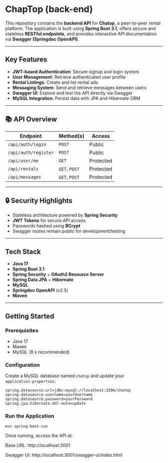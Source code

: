 # ChapTop (back-end)
This repository contains the **backend API** for **Chatop**, a peer-to-peer rental platform. The application is built using **Spring Boot 3.1**, offers secure and stateless **RESTful endpoints**, and provides interactive API documentation via **Swagger (Springdoc OpenAPI)**.

---

## Key Features

- **JWT-based Authentication**: Secure signup and login system
- **User Management**: Retrieve authenticated user profile
- **Rental Listings**: Create and list rental ads
- **Messaging System**: Send and retrieve messages between users
- **Swagger UI**: Explore and test the API directly via Swagger
- **MySQL Integration**: Persist data with JPA and Hibernate ORM

---

## 📚 API Overview

| Endpoint | Method(s) | Access |
|----------|-----------|--------|
| `/api/auth/login` | `POST` | Public |
| `/api/auth/register` | `POST` | Public |
| `/api/user/me` | `GET` | Protected |
| `/api/rentals` | `GET`, `POST` | Protected |
| `/api/messages` | `GET`, `POST` | Protected |

---

## 🔒 Security Highlights

- Stateless architecture powered by **Spring Security**
- **JWT Tokens** for secure API access
- Passwords hashed using **BCrypt**
- Swagger routes remain public for development/testing

---

## Tech Stack

- **Java 17**
- **Spring Boot 3.1**
- **Spring Security** + **OAuth2 Resource Server**
- **Spring Data JPA** + **Hibernate**
- **MySQL**
- **Springdoc OpenAPI** (v2.3)
- **Maven**

---

## Getting Started

### Prerequisites

- Java 17
- Maven
- MySQL (8.x recommended)

### Configuration

Create a MySQL database named `chatop` and update your `application.properties`:

```properties
spring.datasource.url=jdbc:mysql://localhost:3306/chatop
spring.datasource.username=yourUsername
spring.datasource.password=yourPassword
spring.jpa.hibernate.ddl-auto=update
```

### Run the Application

```
mvn spring-boot:run
```

Once running, access the API at:

Base URL: http://localhost:3001

Swagger UI: http://localhost:3001/swagger-ui/index.html
